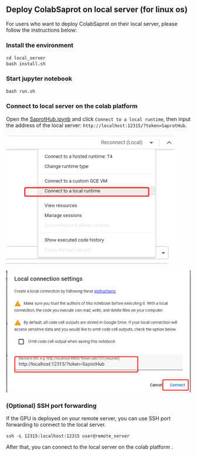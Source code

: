 ## Deploy ColabSaprot on local server (for linux os)
For users who want to deploy ColabSaprot on their local server, please follow the instructions below:

### Install the environment
```
cd local_server
bash install.sh
```

### Start jupyter notebook
```
bash run.sh
```

### Connect to local server on the colab platform
Open the [SaprotHub.ipynb](https://github.com/westlake-repl/SaprotHub/blob/main/colab/SaprotHub.ipynb) and click
``Connect to a local runtime``, then input the address of the local server: ``http://localhost:12315/?token=SaprotHub``.

![img.png](../Figure/connect_to_a_local_runtime.png)

![img_1.png](../Figure/input_address.png)

### (Optional) SSH port forwarding
If the GPU is deployed on your remote server, you can use SSH port forwarding to connect to the local server. 
```
ssh -L 12315:localhost:12315 user@remote_server
```
After that, you can connect to the local server on the colab platform .